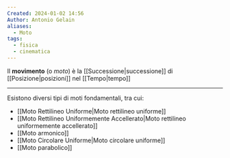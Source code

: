 ```yaml
---
Created: 2024-01-02 14:56
Author: Antonio Gelain
aliases:
  - Moto
tags:
  - fisica
  - cinematica
---
```


Il **movimento** (o *moto*) è la [[Successione|successione]] di [[Posizione|posizioni]] nel [[Tempo|tempo]]

---

Esistono diversi tipi di moti fondamentali, tra cui:
- [[Moto Rettilineo Uniforme|Moto rettilineo uniforme]]
- [[Moto Rettilineo Uniformemente Accellerato|Moto rettilineo uniformemente accellerato]]
- [[Moto armonico]]
- [[Moto Circolare Uniforme|Moto circolare uniforme]]
- [[Moto parabolico]]